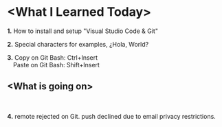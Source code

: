 <p>
<h1>&lt;What I Learned Today&gt;</h1>
</p>
<p><b>1.</b> How to install and setup &quot;Visual Studio Code &amp; Git&quot;</p>
<p><b>2.</b> Special characters for examples&#44; &#191;Hola, World&#63;</p>
<p><b>3.</b> Copy on Git Bash&#58; Ctrl&#43;Insert<br>
&ensp;&ensp;Paste on Git Bash&#58; Shift&#43;Insert</p>
<p><h2>&lt;What is going on&gt;</h2></p>
<br />
<p><b>4.</b> remote rejected on Git. push declined due to email privacy restrictions.</p>
